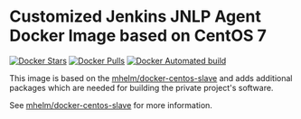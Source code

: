 # Customized Jenkins JNLP Agent Docker Image based on CentOS 7

[![Docker Stars](https://img.shields.io/docker/stars/mhelm/aif-centos-slave.svg)](https://hub.docker.com/r/mhelm/docker-centos-slave/)
[![Docker Pulls](https://img.shields.io/docker/pulls/mhelm/aif-centos-slave.svg)](https://hub.docker.com/r/mhelm/docker-centos-slave/)
[![Docker Automated build](https://img.shields.io/docker/automated/mhelm/aif-centos-slave.svg)](https://hub.docker.com/r/mhelm/docker-centos-slave/)

This image is based on the [mhelm/docker-centos-slave](https://hub.docker.com/r/mhelm/docker-centos-slave/) and adds additional packages which are needed for building the private project's software.

See [mhelm/docker-centos-slave](https://hub.docker.com/r/mhelm/docker-centos-slave/) for more information.